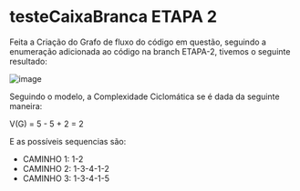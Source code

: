 # testeCaixaBranca ETAPA 2


Feita a Criação do Grafo de fluxo do código em questão, seguindo a enumeração adicionada ao código na branch ETAPA-2, tivemos o seguinte resultado:

![image](https://github.com/gaakoury/testeCaixaBranca/assets/114704606/64d2db01-3d00-4104-b618-b8068e7737dc)

Seguindo o modelo, a Complexidade Ciclomática se é dada da seguinte maneira:

V(G) = 5 - 5 + 2 = 2

E as possíveis sequencias são:

- CAMINHO 1: 1-2
- CAMINHO 2: 1-3-4-1-2
- CAMINHO 3: 1-3-4-1-5
